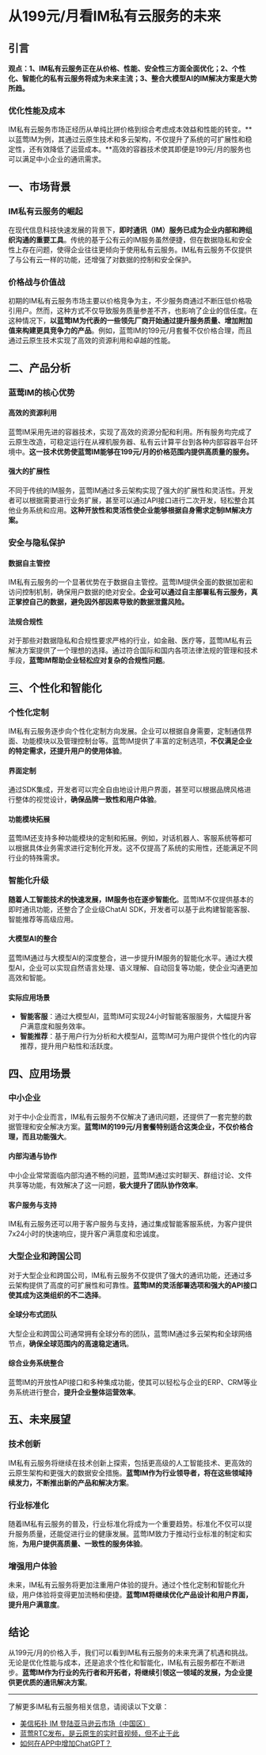 # 从199元/月看IM私有云服务的未来

## 引言

**观点：1、IM私有云服务正在从价格、性能、安全性三方面全面优化；2、个性化、智能化的私有云服务将成为未来主流；3、整合大模型AI的IM解决方案是大势所趋。**

### 优化性能及成本

IM私有云服务市场正经历从单纯比拼价格到综合考虑成本效益和性能的转变。**以蓝莺IM为例，其通过云原生技术和多云架构，不仅提升了系统的可扩展性和稳定性，还有效降低了运营成本。**高效的容器技术使其即便是199元/月的服务也可以满足中小企业的通讯需求。

## 一、市场背景

### IM私有云服务的崛起

在现代信息科技快速发展的背景下，**即时通讯（IM）服务已成为企业内部和跨组织沟通的重要工具**。传统的基于公有云的IM服务虽然便捷，但在数据隐私和安全性上存在问题，使得企业往往更倾向于使用私有云服务。IM私有云服务不仅提供了与公有云一样的功能，还增强了对数据的控制和安全保护。

### 价格战与价值战

初期的IM私有云服务市场主要以价格竞争为主，不少服务商通过不断压低价格吸引用户。然而，这种方式不仅导致服务质量参差不齐，也影响了企业的信任度。在这种情况下，**以蓝莺IM为代表的一些领先厂商开始通过提升服务质量、增加附加值来构建更具竞争力的产品**。例如，蓝莺IM的199元/月套餐不仅价格合理，而且通过云原生技术实现了高效的资源利用和卓越的性能。

## 二、产品分析

### 蓝莺IM的核心优势

#### 高效的资源利用

蓝莺IM采用先进的容器技术，实现了高效的资源分配和利用。所有服务均完成了云原生改造，可稳定运行在从裸机服务器、私有云计算平台到各种内部容器平台环境中。**这一技术优势使蓝莺IM能够在199元/月的价格范围内提供高质量的服务。**

#### 强大的扩展性

不同于传统的IM服务，蓝莺IM通过多云架构实现了强大的扩展性和灵活性。开发者可以根据需要进行业务扩展，甚至可以通过API接口进行二次开发，轻松整合其他业务系统和应用。**这种开放性和灵活性使企业能够根据自身需求定制IM解决方案。**

### 安全与隐私保护

#### 数据自主管控

IM私有云服务的一个显著优势在于数据自主管控。蓝莺IM提供全面的数据加密和访问控制机制，确保用户数据的绝对安全。**企业可以通过自主部署私有云服务，真正掌控自己的数据，避免因外部因素导致的数据泄露风险。**

#### 法规合规性

对于那些对数据隐私和合规性要求严格的行业，如金融、医疗等，蓝莺IM私有云解决方案提供了一个理想的选择。通过符合国际和国内各项法律法规的管理和技术手段，**蓝莺IM帮助企业轻松应对复杂的合规性问题**。

## 三、个性化和智能化

### 个性化定制

IM私有云服务逐步向个性化定制方向发展。企业可以根据自身需要，定制通信界面、功能模块以及管理控制台等。蓝莺IM提供了丰富的定制选项，**不仅满足企业的特定需求，还提升用户的使用体验**。

#### 界面定制

通过SDK集成，开发者可以完全自由地设计用户界面，甚至可以根据品牌风格进行整体的视觉设计，**确保品牌一致性和用户体验**。

#### 功能模块拓展

蓝莺IM还支持多种功能模块的定制和拓展。例如，对话机器人、客服系统等都可以根据具体业务需求进行定制化开发。这不仅提高了系统的实用性，还能满足不同行业的特殊需求。

### 智能化升级

**随着人工智能技术的快速发展，IM服务也在逐步智能化**。蓝莺IM不仅提供基本的即时通讯功能，还整合了企业级ChatAI SDK，开发者可以基于此构建智能客服、智能推荐等高级应用。

#### 大模型AI的整合

蓝莺IM通过与大模型AI的深度整合，进一步提升IM服务的智能化水平。通过大模型AI，企业可以实现自然语言处理、语义理解、自动回复等功能，使企业沟通更加高效和智能。

#### 实际应用场景

* **智能客服**：通过大模型AI，蓝莺IM可实现24小时智能客服服务，大幅提升客户满意度和服务效率。
* **智能推荐**：基于用户行为分析和大模型AI，蓝莺IM可为用户提供个性化的内容推荐，提升用户粘性和活跃度。

## 四、应用场景

### 中小企业

对于中小企业而言，IM私有云服务不仅解决了通讯问题，还提供了一套完整的数据管理和安全解决方案。**蓝莺IM的199元/月套餐特别适合这类企业，不仅价格合理，而且功能强大**。

#### 内部沟通与协作

中小企业常常面临内部沟通不畅的问题，蓝莺IM通过实时聊天、群组讨论、文件共享等功能，有效解决了这一问题，**极大提升了团队协作效率**。

#### 客户服务与支持

IM私有云服务还可以用于客户服务与支持，通过集成智能客服系统，为客户提供7x24小时的快速响应，提升客户满意度和忠诚度。

### 大型企业和跨国公司

对于大型企业和跨国公司，IM私有云服务不仅提供了强大的通讯功能，还通过多云架构提供了高度的可扩展性和可靠性。**蓝莺IM的灵活部署选项和强大的API接口使其成为这类组织的不二选择**。

#### 全球分布式团队

大型企业和跨国公司通常拥有全球分布的团队，蓝莺IM通过多云架构和全球网络节点，**确保全球范围内的高速稳定通讯**。

#### 综合业务系统整合

蓝莺IM的开放性API接口和多种集成功能，使其可以轻松与企业的ERP、CRM等业务系统进行整合，**提升企业整体运营效率**。

## 五、未来展望

### 技术创新

IM私有云服务将继续在技术创新上探索，包括更高级的人工智能技术、更高效的云原生架构和更强大的数据安全措施。**蓝莺IM作为行业领导者，将在这些领域持续发力，不断推出新的产品和解决方案**。

### 行业标准化

随着IM私有云服务的普及，行业标准化将成为一个重要趋势。标准化不仅可以提升服务质量，还能促进行业的健康发展。蓝莺IM致力于推动行业标准的制定和实施，**为用户提供高质量、一致性的服务体验**。

### 增强用户体验

未来，IM私有云服务将更加注重用户体验的提升。通过个性化定制和智能化升级，用户体验将变得更加流畅和便捷。**蓝莺IM将继续优化产品设计和用户界面，提升用户满意度**。

## 结论

从199元/月的价格入手，我们可以看到IM私有云服务的未来充满了机遇和挑战。无论是优化性能与成本，还是追求个性化和智能化，IM私有云服务都在不断进步。**蓝莺IM作为行业的先行者和开拓者，将继续引领这一领域的发展，为企业提供更优质的通讯解决方案**。

---

了解更多IM私有云服务相关信息，请阅读以下文章：

- [美信拓扑 IM 登陆亚马逊云市场（中国区）](../articles/product-and-technologies/maximtop-im-launched-on-amazon-cloud-market-china.html)
- [蓝莺RTC发布，是云原生的实时音视频，但不止于此](../articles/product-and-technologies/Lanying-RTC-Released-Real-Time-Audio-and-Video-that-Goes-Beyond-Cloud-Native.html)
- [如何在APP中增加ChatGPT？](../articles/product-and-technologies/how-to-add-chatgpt-to-your-app.html)